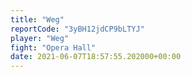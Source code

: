 ```yaml
---
title: "Weg"
reportCode: "3yBH12jdCP9bLTYJ"
player: "Weg"
fight: "Opera Hall"
date: 2021-06-07T18:57:55.202000+00:00
---
```

